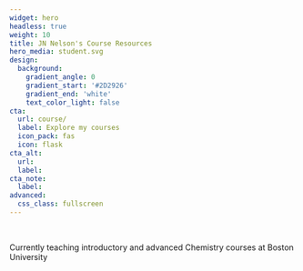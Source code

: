 ```yaml
---
widget: hero
headless: true
weight: 10
title: JN Nelson's Course Resources
hero_media: student.svg
design:
  background:
    gradient_angle: 0
    gradient_start: '#2D2926'
    gradient_end: 'white'
    text_color_light: false
cta:
  url: course/
  label: Explore my courses
  icon_pack: fas
  icon: flask
cta_alt:
  url:
  label:
cta_note:
  label:
advanced:
  css_class: fullscreen
---
```

<br>

Currently teaching introductory and advanced Chemistry courses at Boston University

<!-- <a class="github-button" href="https://github.com/wowchemy/wowchemy-hugo-modules" data-icon="octicon-star" data-size="large" data-show-count="true" aria-label="Star Wowchemy Website Builder for Hugo">Star Wowchemy Website Builder for Hugo</a><br><a class="github-button" href="https://github.com/wowchemy/starter-hugo-online-course" data-icon="octicon-star" data-size="large" data-show-count="true" aria-label="Star the Online Course template">Star the Online Course template</a><script async defer src="https://buttons.github.io/buttons.js"></script> -->
